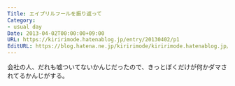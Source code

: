 ```yaml
---
Title: エイプリルフールを振り返って
Category:
- usual day
Date: 2013-04-02T00:00:00+09:00
URL: https://kiririmode.hatenablog.jp/entry/20130402/p1
EditURL: https://blog.hatena.ne.jp/kiririmode/kiririmode.hatenablog.jp/atom/entry/8454420450078209835
---
```



会社の人、だれも嘘ついてないかんじだったので、きっとぼくだけが何かダマされてるかんじがする。
